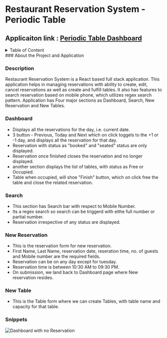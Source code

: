 # Restaurant Reservation System - Periodic Table
## Applicaiton link : [Periodic Table Dashboard](https://rss-restaurant-reservation-system-frontend.vercel.app/dashboard)

<details>
  <summary> Table of Content </summary>
  <ol>
    <li> <a href="#about-the-project-and-application">About The Project and Application</a></li>
    <li> <a href="#description">Description</a></li>
    <li> <a href="#dashboard">Dashboard</a></li>
    <li> <a href="#search">Search</a></li>
    <li> <a href="#new-reservation">New Reservation</a></li>
    <li> <a href="#new-table">New Table</a></li>
    <li> <a href="#snippets">Snippets</a></li>
  </ol>
</details>
### About the Project and Application

### Description
Restaurant Reservation System is a React based full stack application. This application helps in managing reservations with ability to create, edit, cancel reservations as well as create and fulfill tables. It also has features to search reservation based on mobile phone, which utilizes regex search pattern. 
Application has Four major sections as Dashboard, Search, New Reservation and New Tables.

### Dashboard
* Displays all the reservations for the day, i.e. current date.
* 3 button - Previous, Today and Next which on click toggels to the +1 or -1 day, and displays all the reservation for that day.
* Reservation with status as "booked" and "seated" status are only displayed. 
* Reservation once finished closes the reservation and no longer displayed.
* another section displays the list of tables, with status as Free or Occupied.
* Table when occupied, will shoe "Finish" button, which on click free the table and close the related reservation.

### Search
* This section has Search bar with respect to Mobile Number. 
* Its a regex search so search can be triggerd with eithe full number or partial number. 
* Reservation irrespective of any status are displayed.


### New Reservation
* This is the reservation form for new reservation. 
* First Name, Last Name, reservation date, reseration time, no. of guests and Mobile number are the required fields. 
* Reservation can be on any day except for tuesday. 
* Reservation time is between 10:30 AM to 09:30 PM.
* On submission, we land back to Dashboard page where New reservation resides. 

### New Table
* This is the Table form where we can create Tables, with table name and capacity for that table. 

### Snippets
![Dashboard with no Reservation](front-end/src/imges#:~:text=Dashboard_with_no_reservations.png)
